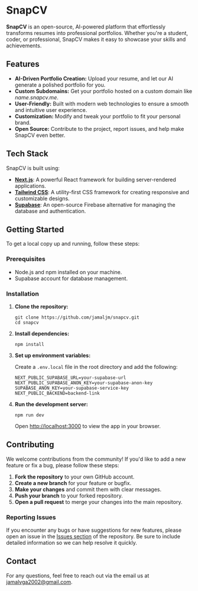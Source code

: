 <h1 align="left">SnapCV</h1>

<p align="left">
  <b>SnapCV</b> is an open-source, AI-powered platform that effortlessly transforms resumes into professional portfolios. Whether you're a student, coder, or professional, SnapCV makes it easy to showcase your skills and achievements.
</p>

<h2>Features</h2>
<ul>
  <li><b>AI-Driven Portfolio Creation:</b> Upload your resume, and let our AI generate a polished portfolio for you.</li>
  <li><b>Custom Subdomains:</b> Get your portfolio hosted on a custom domain like <i>name.snapcv.me</i>.</li>
  <li><b>User-Friendly:</b> Built with modern web technologies to ensure a smooth and intuitive user experience.</li>
  <li><b>Customization:</b> Modify and tweak your portfolio to fit your personal brand.</li>
  <li><b>Open Source:</b> Contribute to the project, report issues, and help make SnapCV even better.</li>
</ul>

<h2>Tech Stack</h2>
<p>SnapCV is built using:</p>
<ul>
  <li><a href="https://nextjs.org/" target="_blank"><b>Next.js</b></a>: A powerful React framework for building server-rendered applications.</li>
  <li><a href="https://tailwindcss.com/" target="_blank"><b>Tailwind CSS</b></a>: A utility-first CSS framework for creating responsive and customizable designs.</li>
  <li><a href="https://supabase.com/" target="_blank"><b>Supabase</b></a>: An open-source Firebase alternative for managing the database and authentication.</li>
</ul>

<h2>Getting Started</h2>
<p>To get a local copy up and running, follow these steps:</p>

<h3>Prerequisites</h3>
<ul>
  <li>Node.js and npm installed on your machine.</li>
  <li>Supabase account for database management.</li>
</ul>

<h3>Installation</h3>
<ol>
  <li><b>Clone the repository:</b>
    <pre><code>git clone https://github.com/jamaljm/snapcv.git
cd snapcv</code></pre>
  </li>
  <li><b>Install dependencies:</b>
    <pre><code>npm install</code></pre>
  </li>
  <li><b>Set up environment variables:</b>
    <p>Create a <code>.env.local</code> file in the root directory and add the following:</p>
    <pre><code>NEXT_PUBLIC_SUPABASE_URL=your-supabase-url
NEXT_PUBLIC_SUPABASE_ANON_KEY=your-supabase-anon-key
SUPABASE_ANON_KEY=your-supabase-service-key
NEXT_PUBLIC_BACKEND=backend-link</code></pre>
  </li>
  <li><b>Run the development server:</b>
    <pre><code>npm run dev</code></pre>
    <p>Open <a href="http://localhost:3000" target="_blank">http://localhost:3000</a> to view the app in your browser.</p>
  </li>
</ol>

<h2>Contributing</h2>
<p>We welcome contributions from the community! If you'd like to add a new feature or fix a bug, please follow these steps:</p>
<ol>
  <li><b>Fork the repository</b> to your own GitHub account.</li>
  <li><b>Create a new branch</b> for your feature or bugfix.</li>
  <li><b>Make your changes</b> and commit them with clear messages.</li>
  <li><b>Push your branch</b> to your forked repository.</li>
  <li><b>Open a pull request</b> to merge your changes into the main repository.</li>
</ol>

<h3>Reporting Issues</h3>
<p>If you encounter any bugs or have suggestions for new features, please open an issue in the <a href="https://github.com/jamaljm/snapcv/issues" target="_blank">Issues section</a> of the repository. Be sure to include detailed information so we can help resolve it quickly.</p>

<h2>Contact</h2>
<p>For any questions, feel free to reach out via the email us at <a href="mailto:jamalvga2002@gmail.com">jamalvga2002@gmail.com</a>.</p>
